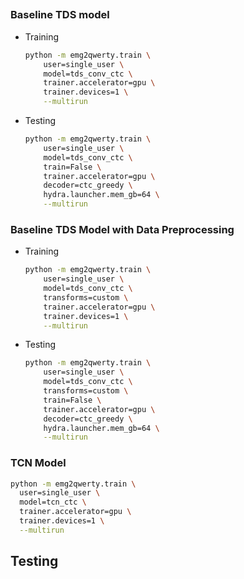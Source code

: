 ## 

### Baseline TDS model

- Training
    ```bash
    python -m emg2qwerty.train \
        user=single_user \
        model=tds_conv_ctc \
        trainer.accelerator=gpu \
        trainer.devices=1 \
        --multirun
    ```
- Testing
    ```bash
    python -m emg2qwerty.train \
        user=single_user \
        model=tds_conv_ctc \
        train=False \
        trainer.accelerator=gpu \
        decoder=ctc_greedy \
        hydra.launcher.mem_gb=64 \
        --multirun
    ```

### Baseline TDS Model with Data Preprocessing

- Training
    ```bash
    python -m emg2qwerty.train \
        user=single_user \
        model=tds_conv_ctc \
        transforms=custom \
        trainer.accelerator=gpu \
        trainer.devices=1 \
        --multirun
    ```
- Testing
    ```bash
    python -m emg2qwerty.train \
        user=single_user \
        model=tds_conv_ctc \
        transforms=custom \
        train=False \
        trainer.accelerator=gpu \
        decoder=ctc_greedy \
        hydra.launcher.mem_gb=64 \
        --multirun
    ```

### TCN Model

```bash
python -m emg2qwerty.train \
  user=single_user \
  model=tcn_ctc \
  trainer.accelerator=gpu \
  trainer.devices=1 \
  --multirun
```

## Testing